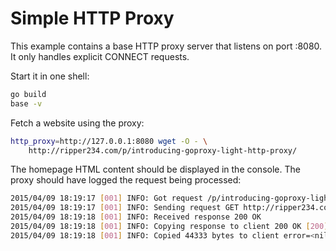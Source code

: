 # Simple HTTP Proxy

This example contains a base HTTP proxy server that listens on port :8080.
It only handles explicit CONNECT requests.

Start it in one shell:

```sh
go build
base -v
```

Fetch a website using the proxy:
```sh
http_proxy=http://127.0.0.1:8080 wget -O - \
	http://ripper234.com/p/introducing-goproxy-light-http-proxy/
```

The homepage HTML content should be displayed in the console.
The proxy should have logged the request being processed:

```sh
2015/04/09 18:19:17 [001] INFO: Got request /p/introducing-goproxy-light-http-proxy/ ripper234.com GET http://ripper234.com/p/introducing-goproxy-light-http-proxy/
2015/04/09 18:19:17 [001] INFO: Sending request GET http://ripper234.com/p/introducing-goproxy-light-http-proxy/
2015/04/09 18:19:18 [001] INFO: Received response 200 OK
2015/04/09 18:19:18 [001] INFO: Copying response to client 200 OK [200]
2015/04/09 18:19:18 [001] INFO: Copied 44333 bytes to client error=<nil>
```

